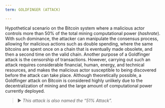 ```yaml
---
term: GOLDFINGER (ATTACK)

---
```

Hypothetical scenario on the Bitcoin system where a malicious actor controls more than 50% of the total mining computational power (*hashrate*). With such dominance, the attacker can manipulate the consensus process, allowing for malicious actions such as double spending, where the same bitcoins are spent once on a chain that is eventually made obsolete, and then a second time on the valid chain. Another purpose of a Goldfinger attack is the censorship of transactions. However, carrying out such an attack requires considerable financial, human, energy, and technical resources, and makes the malicious actor susceptible to being discovered before the attack can take place. Although theoretically possible, a Goldfinger attack on Bitcoin is considered highly unlikely due to the decentralization of mining and the large amount of computational power currently deployed.

> ► *This attack is also named the “51% Attack”.*